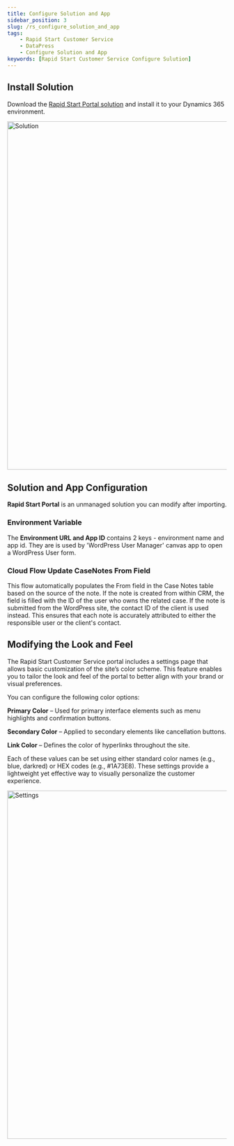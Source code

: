 ```yaml
---
title: Configure Solution and App  
sidebar_position: 3
slug: /rs_configure_solution_and_app
tags:
    - Rapid Start Customer Service
    - DataPress
    - Configure Solution and App
keywords: [Rapid Start Customer Service Configure Sulution]  
--- 
```


## Install Solution
Download the [Rapid Start Portal solution](https://github.com/georged/datapress/blob/main/templates/rapid-start/RapidStartPortal.zip) and install it to your Dynamics 365 environment.

<div class="text--center">
<img src="/images/rs_solution.jpg" alt="Solution" width="800" />
</div>

## Solution and App Configuration 
**Rapid Start Portal** is an unmanaged solution you can modify after importing.

### Environment Variable 
The **Environment URL and App ID** contains 2 keys - environment name and app id.
They are is used by 'WordPress User Manager' canvas app to open a WordPress User form. 

### Cloud Flow Update CaseNotes From Field

This flow automatically populates the From field in the Case Notes table based on the source of the note. If the note is created from within CRM, the field is filled with the ID of the user who owns the related case. If the note is submitted from the WordPress site, the contact ID of the client is used instead. This ensures that each note is accurately attributed to either the responsible user or the client's contact.

## Modifying the Look and Feel
The Rapid Start Customer Service portal includes a settings page that allows basic customization of the site’s color scheme. This feature enables you to tailor the look and feel of the portal to better align with your brand or visual preferences.

You can configure the following color options:

**Primary Color** – Used for primary interface elements such as menu highlights and confirmation buttons.

**Secondary Color** – Applied to secondary elements like cancellation buttons.

**Link Color** – Defines the color of hyperlinks throughout the site.

Each of these values can be set using either standard color names (e.g., blue, darkred) or HEX codes (e.g., #1A73E8). These settings provide a lightweight yet effective way to visually personalize the customer experience.

<div class="text--center">
<img src="/images/rs_settings.jpg" alt="Settings" width="800" />
</div>
